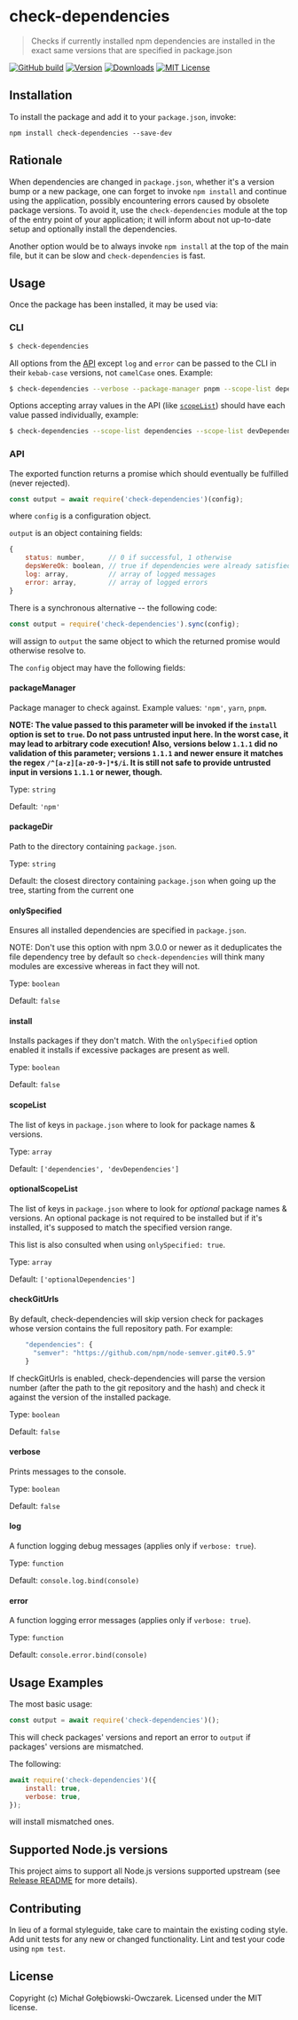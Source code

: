 # check-dependencies

> Checks if currently installed npm dependencies are installed in the exact same versions that are specified in package.json

[![GitHub build](https://img.shields.io/github/workflow/status/mgol/check-dependencies/CI?style=flat-square)](https://github.com/mgol/check-dependencies/actions)
[![Version](https://img.shields.io/npm/v/check-dependencies.svg?style=flat-square)](http://npm.im/check-dependencies)
[![Downloads](https://img.shields.io/npm/dm/check-dependencies.svg?style=flat-square)](http://npm-stat.com/charts.html?package=check-dependencies)
[![MIT License](https://img.shields.io/npm/l/check-dependencies.svg?style=flat-square)](http://opensource.org/licenses/MIT)

## Installation

To install the package and add it to your `package.json`, invoke:

```shell
npm install check-dependencies --save-dev
```

## Rationale

When dependencies are changed in `package.json`, whether it's a version bump or a new package, one can forget to invoke `npm install` and continue using the application, possibly encountering errors caused by obsolete package versions. To avoid it, use the `check-dependencies` module at the top of the entry point of your application; it will inform about not up-to-date setup and optionally install the dependencies.

Another option would be to always invoke `npm install` at the top of the main file, but it can be slow and `check-dependencies` is fast.

## Usage

Once the package has been installed, it may be used via:

### CLI

```bash
$ check-dependencies
```

All options from the [API](#api) except `log` and `error` can be passed to the CLI in their `kebab-case` versions, not `camelCase` ones. Example:

```bash
$ check-dependencies --verbose --package-manager pnpm --scope-list dependencies
```

Options accepting array values in the API (like [`scopeList`](#scopelist)) should have each value passed individually, example:

```bash
$ check-dependencies --scope-list dependencies --scope-list devDependencies
```

### API

The exported function returns a promise which should eventually be fulfilled (never rejected).

```js
const output = await require('check-dependencies')(config);
```

where `config` is a configuration object.

`output` is an object containing fields:

```js
{
    status: number,      // 0 if successful, 1 otherwise
    depsWereOk: boolean, // true if dependencies were already satisfied
    log: array,          // array of logged messages
    error: array,        // array of logged errors
}
```

There is a synchronous alternative -- the following code:

```js
const output = require('check-dependencies').sync(config);
```

will assign to `output` the same object to which the returned promise would otherwise resolve to.

The `config` object may have the following fields:

#### packageManager

Package manager to check against. Example values: `'npm'`, `yarn`, `pnpm`.

**NOTE: The value passed to this parameter will be invoked if the `install` option is set to `true`. Do not pass untrusted input here. In the worst case, it may lead to arbitrary code execution! Also, versions below `1.1.1` did no validation of this parameter; versions `1.1.1` and newer ensure it matches the regex `/^[a-z][a-z0-9-]*$/i`. It is still not safe to provide untrusted input in versions `1.1.1` or newer, though.**

Type: `string`

Default: `'npm'`

#### packageDir

Path to the directory containing `package.json`.

Type: `string`

Default: the closest directory containing `package.json` when going up the tree, starting from the current one

#### onlySpecified

Ensures all installed dependencies are specified in `package.json`.

NOTE: Don't use this option with npm 3.0.0 or newer as it deduplicates the file dependency tree by default so `check-dependencies` will think many modules are excessive whereas in fact they will not.

Type: `boolean`

Default: `false`

#### install

Installs packages if they don't match. With the `onlySpecified` option enabled it installs if excessive packages are present as well.

Type: `boolean`

Default: `false`

#### scopeList

The list of keys in `package.json` where to look for package names & versions.

Type: `array`

Default: `['dependencies', 'devDependencies']`

#### optionalScopeList

The list of keys in `package.json` where to look for _optional_ package names & versions. An optional package is not required to be installed but if it's installed, it's supposed to match the specified version range.

This list is also consulted when using `onlySpecified: true`.

Type: `array`

Default: `['optionalDependencies']`

#### checkGitUrls

By default, check-dependencies will skip version check for packages whose version contains the full repository path. For example:

```js
    "dependencies": {
      "semver": "https://github.com/npm/node-semver.git#0.5.9"
    }
```

If checkGitUrls is enabled, check-dependencies will parse the version number (after the path to the git repository and the hash) and check it against the version of the installed package.

Type: `boolean`

Default: `false`

#### verbose

Prints messages to the console.

Type: `boolean`

Default: `false`

#### log

A function logging debug messages (applies only if `verbose: true`).

Type: `function`

Default: `console.log.bind(console)`

#### error

A function logging error messages (applies only if `verbose: true`).

Type: `function`

Default: `console.error.bind(console)`

## Usage Examples

The most basic usage:

```js
const output = await require('check-dependencies')();
```

This will check packages' versions and report an error to `output` if packages' versions are mismatched.

The following:

```js
await require('check-dependencies')({
    install: true,
    verbose: true,
});
```

will install mismatched ones.

## Supported Node.js versions

This project aims to support all Node.js versions supported upstream (see [Release README](https://github.com/nodejs/Release/blob/master/README.md) for more details).

## Contributing

In lieu of a formal styleguide, take care to maintain the existing coding style. Add unit tests for any new or changed functionality. Lint and test your code using `npm test`.

## License

Copyright (c) Michał Gołębiowski-Owczarek. Licensed under the MIT license.

